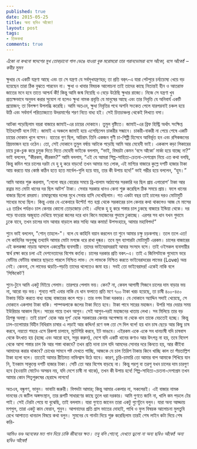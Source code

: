 ```yaml
---
published: true
date: 2015-05-25
title: অন্য ছবিও আঁকো!
layout: post
tags:
- তিক্তকথা
comments: true
---
```

_এঁকো না কখনো স্বদেশের মুখ_
_তোবড়ানো গাল ভেঙে যাওয়া বুক_
_মরোমরো তার পরানভোমরা_
_বসে আঁকো, বসে আঁকো!_
_–কবীর সুমন_

ক্ষুধার যে একটি যন্ত্রণা আছে এবং তা সে যন্ত্রণা যে সর্বসুখযন্ত্রণহর; তা প্রতি বক্‌ৎ-এ যারা পেটপুরে চর্ব্যচোষ্য খেয়ে বড় হয়েছেন তারা ঠিক বুঝতে পারবেন না। ক্ষুধা ও খাবার বিষয়ক আলোচনা তাই তাদের কাছে নিতান্তই হীন ও আতরাফ জাতের মনে হবে তাতে আশ্চর্য কী! কিন্তু আমি জন্ম নিয়েছি ও বেড়ে উঠেছি ক্ষুধার রাজ্যে। নিজে সে যন্ত্রণা খুব প্রত্যক্ষভাবে অনুভব করার সুযোগ না হলেও ক্ষুধা নামক প্রবৃত্তি যে মানুষের আছে এবং তার নিবৃত্তি যে অনিবার্য একটি প্রয়োজন; তা বিলক্ষণ উপলব্ধি করেছি। আমি অতএব, ক্ষুধা নিবৃত্তির পথে অশনি সংকেত পেলে যারপরনাই চঞ্চল হয়ে উঠি এবং সর্বমার্গ পরিত্যাজ্যতে উদরমার্গের শরণ নিতে বাধ্য হই। সেই চিত্তচাঞ্চল্য থেকেই লিখতে বসা।

আটকা পড়েছিলাম বয়রা বাজারে জামাই-এর চায়ের দোকানে। তুমুল বৃষ্টিতে। জামাই-এর ব্রিফ হিস্ট্রি অর্থাৎ সংক্ষিপ্ত ইতিহাসটি বলে নিই। জামাই এ অঞ্চলে জামাই হয়ে এসেছিলেন চাকরীর সন্ধানে। চাকরী-বাকরী না পেয়ে শেষে একটি চায়ের দোকান খুলে বসেন। হাতের গুণ ছিল, অচিরাৎ তিনি একজন গুণী চা-শিল্পী হিসেবে আবির্ভূত হন এবং রসিকজনের প্রিয়ভাজন হয়ে ওঠেন। তো, সেই দোকানে তুমুল বর্ষায় আটকে পড়েছি আমি আর মেহেদী ভাই। এককাপ কড়া লিকারের চায়ে চুক-চুক করে চুমুক দিতে দিতে মেহেদী ভাইকে বললাম, “ভাই, বিষয়টা কেমন ‘বসে আঁকো’ মার্কা হয়ে যাচ্ছে না?” ভাই বললেন, “কীরকম, কীরকম?” আমি বললাম, “এই যে আমরা শিল্প-সাহিত্য-চেতনা-দেশপ্রেম নিয়ে এত কথা বলছি, কিন্তু কদিন পরে চালের দরটা যে হু হু করে বাড়বে! তখন আমার মত লোক, এই মাগ্যির বাজারে কুল্লে দশটি হাজার টাকা আয় করতে যার কোষ্ঠ কঠিন হতে হতে মার্বেল-গুলি হয়ে যায়, তার কী উপায় হবে!” ভাই গম্ভীর হয়ে বললেন, “হুম।”

আমি আবার শুরু করলাম, “গেলো বছর বোরোর সময়ে ব্রি-বালাম আঠাশের সরকারি দর ছিল প্রায় এগারোশ’ টাকা আর রত্নার মত মোটা ধানের দর ছিল আটশ’ টাকা। সেবার সরকার ধানও কেনা শুরু করেছিল ঠিক সময়ে প্রায়। ফলে ধানের বাজার ছিলো রমরমা। চাষাভুষোর দলের মুখে সেবার হাসি দেখেছিলাম। গত একটা বছর তাই চালের দরও মোটামুটি সাধ্যের মধ্যে ছিল। কিন্তু এবার যে একেবারে উল্টো! গত হপ্তা থেকে সরকারের চাল কেনার কথা থাকলেও আজ মে মাসের ২৪ তারিখ পর্যন্তও চাল কেনার কোনো তোড়জোড় নেই। এদিকে হু হু করে শস্তার চাল ঢুকছে বাজারে ইন্ডিয়া থেকে। দর পড়ে যাওয়ার অজুহাত দেখিয়ে ফড়েরা জলের দরে ধান কিনে মহাজনের গুদামে ঢুকাচ্ছে। এরপর সব ধান যখন গুদামে ঢুকে যাবে, তখন চালের দাম আবার বাড়ালে কার সাধ্যি আর কমায়! উপসংহারে, আমার মহাবিপদ!”

শুনে ভাই বললেন, "শোন্ তাহলে-"। বলে যে কাহিনি বয়ান করলেন তা শুনে আমার চক্ষু চড়কগাছ। তলে তলে এত! সে কাহিনির অনুপুঙ্খ তথ্যাদি আমার মোটা মগজে ধরে রাখা দুষ্কর। তবে মূল ব্যাপারটা মোটামুটি এরকম। চালের বাজারের এই কলকব্জা নাড়ায় আসলে একশ্রেণীর ব্যবসায়ী। তাদের ভাইবেরাদররাই আবার সংসদে বসে। তাই ওইসকল ব্যবসায়ীর স্বার্থ রক্ষা করে চলা এই দেশনেতাদের বিশেষ কর্তব্য। চালের দরকার প্রতি বকৎ-এ। তাই এ জিনিসটাকে গুদোমে ভরে ফোঁটায় ফোঁটায় বাজারে ছাড়তে পারলে নিশ্চিত লাভ। সে লাভকে নিশ্চিত করতে ভাইবেরাদরের লাভের (Love) অন্ত নেই। কেননা, সে লাভের ঝড়তি-পড়তি তাদের থলেতেও জমা হয়। সবই তো ভাইবেরাদর! একেই নাকি বলে ‘সিন্ডিকেট’!

শুনে-টুনে আমি একটু মিইয়ে গেলাম। তারপরে পেলাম ভয়। কেন? না, কেবল আগামী সিজনে চালের দাম বাড়ার ভয় না, আরো বড় ভয়। শুনতে পাই এবার নাকি যে ধান ফলাতে প্রতি মণে ৭০০ টাকা খরচ হয়েছে, তা চাষী ৪০০-৪৫০ টাকায় বিক্রি করতে বাধ্য হচ্ছে বাজারের কলে পড়ে। তার নগদ টাকা দরকার। যে দোকানে অ্যাদ্দিন সদাই খেয়েছে, সে দোকানে একগাদা টাকা বাকি। পাম্পঅলাকে জলের টাকা দিতে হবে। টাকা পাবে সারের মহাজন। উপরি সার দেয়ার সময় ইউরিয়ার আকাল ছিল। সারের গায়ে তখন আগুন। সেই আগুন-দরই মহাজনের খাতায় লেখা। সব মিলিয়ে তার বড় ত্রিশঙ্কু অবস্থা। তাই চারশ’ হোক আর দুশ’ হোক সরকারের কেনার অপেক্ষায় না থেকে ধান তাকে বেচতেই হচ্ছে। কিন্তু ঢাল-তলোায়ার বিহীন নিধিরাম চাষার এ লড়াই আর কদ্দিন! রণে ভঙ্গ তো সে দিল বলে! হয় ধান চাষ ছেড়ে আর কিছু চাষ করবে, নয়তো শহরে এসে রিকশা চালাবে, মুটেগিরি করবে, ইট ভাঙবে। এইরকম একে একে সব ধানচাষী যদি চাষবাস থেকে উৎখাত হয় (হচ্ছে এবং আরো হবে, সবুর করুন), দেশে যদি একটি ধানের কণাও আর উৎপন্ন না হয়, তবে বিদেশ থেকে আসা শস্তার চাল কি আর শস্তা থাকবে? তখন প্রতি দানা চাল যদি আমদের সোনার দরে কিনতে হয়, আর কীইবা আমাদের করার থাকবে? চোখের সামনে পষ্ট দেখতে পাচ্ছি, আজকে যে চাল তিরিশ টাকায় কিনে খাচ্ছি কাল তা পঁয়তাল্লিশ টাকা হলো বলে। তাতেই আমার রীতিমত নাভিশ্বাস উঠে যাবে। কারণ, চুরি-চামারি তো আমার বাপ আমাকে শিখিয়ে যান নি, ইনকাম সাকুল্যে দশটি হাজার টাকা। সেটি তো আর বিশেষ বাড়ছে না। কিন্তু পরশু বা তরশু যখন চালের দাম চারগুণ হবে (হওয়াটা মোটেও অসম্ভব নয়, যদি দেশে চাষী না থাকে), তখন কী উপায় হবে! শিল্প-সাহিত্য-চেতনা-দেশপ্রেম তখন আমার কোন পিতৃপুরুষের ছেরাদ্দে লাগবে‌!

অতএব, বন্ধুগণ, ভাবুন। ভাবাটা জরুরী। বিপদটা আমার; কিন্তু আমার একলার না, সকলেরই। এই বাজার নামক দানবের যে জটিল অঙ্গসংস্থান, তার রূপটি সাধারণের কাছে তুলে ধরা দরকার। আমি গুণতে জানি না, খালি কম পড়লে টের পাই। সেই টেরটা পেয়ে যা বুঝেছি, তাই বললাম। যারা গুণতে জানেন তারা একটু গুণেটুনে বলুন। যারা অন্য আড্ডায় মশগুল, তারা একটু কান ফেরান, শুনুন। আপনাদের প্রতি গ্রাস ভাতের দোহাই, পাখি ও ফুল বিষয়ক আলোচনা মুলতুবি রেখে আপাতত ধানচাল বিষয়ে কথা বলুন। সুমনের যে গানটা দিয়ে শুরু করেছিলাম তারই শেষ লাইন কটা দিয়ে শেষ করি-

_আমিও ভণ্ড অনেকের মত_
_গান দিয়ে ঢাকি জীবনের ক্ষত।_
_তবু বলি শোনো, দেখতে ভুলো না_
_অন্য ছবিও আঁকো!_
_অন্য ছবিও আঁকো!_
